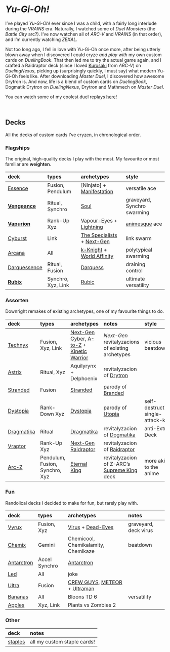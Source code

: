# *Yu-Gi-Oh!*

I’ve played *Yu-Gi-Oh!* ever since I was a child, with a fairly long interlude during the *VRAINS* era. Naturally, I watched some of *Duel Monsters* (the *Battle City* arc?). I’ve now watchen all of *ARC-V* and *VRAINS* (in that order), and I’m currently watching *ZEXAL*.

Not too long ago, I fell in love with Yu-Gi-Oh once more, after being utterly blown away when I discovered I could cryze *and play with* my own custom cards on *DuelingBook*. That then led me to try the actual game again, and I crafted a Raidraptor deck (since I loved [Kurosaki](https://yugipedia.com/wiki/Shay_Obsidian) from *ARC-V*) on *DuelingNexus*, picking up (surprisingly quickly, I must say) what modern Yu-Gi-Oh feels like. After downloading *Master Duel*, I discovered how awesome Drytron is. And now, life is a blend of custom cards on *DuelingBook*, Dogmatik Drytron on *DuelingNexus*, Drytron and Mathmech on *Master Duel*.

You can watch some of my coolest duel replays [here](https://youtube.com/playlist?list=PLmmew-ndEnv0pVyNQJwBxRkIZzbuqdrvn)!


<br>


## Decks

All the decks of custom cards I’ve cryzen, in chronological order.

### Flagships
The original, high-quality decks I play with the most. My favourite or most familiar are **weighten**.

| deck | types | archetypes | style |
| :--- | :---- | :--------- | :---- |
| [Essence](https://duelingbook.com/deck?id=11724812) | Fusion, Pendulum | [Ninjato] + [Manifestation](Manifestation.md) | versatile ace |
| [**Vengeance**](https://duelingbook.com/deck?id=11423800) | Ritual, Synchro | [Soul](archetypes/Soul.md) | graveyard, Synchro swarming |
| [**Vapurion**](https://duelingbook.com/deck?id=11882083) | Rank-Up Xyz | [Vapour-Eyes](archetypes/Vapour-Eyes.md) + [Lightning](archetypes/lightning.md) | [animesque](https://github.com/Sup2point0/Antarctica/blob/home/logistics/linque/dict.md#animesque 'anime-like') ace |
| [Cyburst](https://duelingbook.com/deck?id=11997304) | Link | [The Specialists](archetypes/The%20Specialists.md) + [Next-Gen](archetypes/Next-Gen.md) | link swarm |
| [Arcana](https://duelingbook.com/deck?id=12012335) | All | [k-Knight](archetypes/k-Knight.md) + [World Affinity](archetypes/World%20Affinity.md) | polytypical swarming |
| [Darquessence](https://duelingbook.com/deck?id=12053993) | Ritual, Fusion | [Darquess](archetypes/Darquess.md) | draining control |
| [**Rubix**](https://duelingbook.com/deck?id=12381789) | Synchro, Xyz, Link | [Rubic](archetypes/Rubic.md) | ultimate versatility |

### Assorten
Downright remakes of existing archetypes, one of my favourite things to do.

| deck | types | archetypes | notes | style |
| :--- | :---- | :--------- | :---- | :---- |
| [Technyx](https://duelingbook.com/deck?id=11617228) | Fusion, Xyz, Link | [Next-Gen](archetypes/Next-Gen.md) [Cyber](archetypes/Next-Gen%20Cyber%20Dragon.md), [A-to-Z](archetypes/Next-Gen%20A-to-Z.md) + [Kinetic Warrior](archetypes/Kinetic%20Warrior.md) | *Next-Gen* revitalyzacions of existing archetypes | vicious beatdown |
| [Astrix](https://duelingbook.com/deck?id=11963497) | Ritual, Xyz | Aquilyrynx + Delphoenix | revitalyzacion of [Drytron](https://yugipedia.com/wiki/Drytron) | |
| [Stranded](https://duelingbook.com/deck?id=12190377) | Fusion | [Stranded](archetypes/Stranded.md) | parody of [Branded](https://yugipedia.com/wiki/Branded) | |
| [Dystopia](https://duelingbook.com/deck?id=12502309) | Rank-Down Xyz | [Dystopia](archetypes/Dystopia.md) | parody of [Utopia](https://yugipedia.com/wiki/Utopia) | self-destruction, single-attack-kill |
| [Dragmatika](https://duelingbook.com/deck?id=12753373) | Ritual | [Dragmatika]() | revitalyzacion of [Dogmatika](https://yugipedia.com/wiki/Dogmatika) | anti-Extra Deck |
| [Vraptor](https://duelingbook.com/deck?id=12893390) | Rank-Up Xyz | [Next-Gen](archetypes/Next-Gen.md) [Raidraptor](archetypes/Next-Gen%20Raidraptor.md) | revitalyzacion of [Raidraptor](https://yugipedia.com/wiki/Raidraptor) | |
| [Arc-Z](https://duelingbook.com/deck?id=12974231) | Pendulum, Fusion, Synchro, Xyz | [Eternal King](archetypes/.md) | revitalyzacion of Z-ARC’s [Supreme King](https://yugipedia.com/wiki/Supreme_King) deck | more akin to the anime |

### Fun
Randolical decks I decided to make for fun, but rarely play with.

| deck | types | archetypes | notes |
| :--- | :---- | :--------- | :---- |
| [Vyrux](https://duelingbook.com/deck?id=11560225) | Fusion, Xyz | [Virus](archetypes/Virus.md) + [Dead-Eyes](archetypes/Dead-Eyes.md) | graveyard, deck virus |
| [Chemix](https://duelingbook.com/deck?id=12188545) | Gemini | Chemicool, Chemikalamity, Chemikaze | beatdown |
| [Antarctron](https://duelingbook.com/deck?id=12150091) | Accel Synchro | [Antarctron](archetypes/Antarctron.md) | |
| [Led]() | All | joke |
| [Ultra](https://duelingbook.com/deck?id=11509638) | Fusion | [CREW GUYS](archetypes/GUYS.md), [METEOR](archetypes/METEOR.md) + [Ultraman](archetypes/Ultraman.md) | |
| [Bananas](https://duelingbook.com/deck?id=12097955) | All | Bloons TD 6 | versatility |
| [Apples](https://duelingbook.com/deck?id=11855890) | Xyz, Link | Plants vs Zombies 2 | |

### Other

| deck | notes |
| :--- | :---- |
| [staples](https://duelingbook.com/deck?id=12239205) | all my custom staple cards! |
